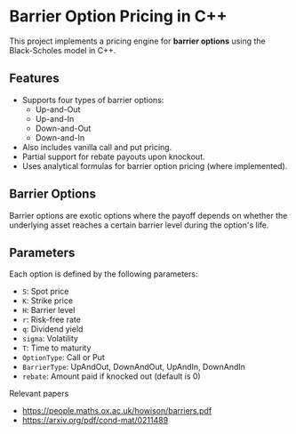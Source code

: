 # Barrier Option Pricing in C++

This project implements a pricing engine for **barrier options** using the Black-Scholes model in C++.

## Features

- Supports four types of barrier options:
  - Up-and-Out
  - Up-and-In
  - Down-and-Out
  - Down-and-In
- Also includes vanilla call and put pricing.
- Partial support for rebate payouts upon knockout.
- Uses analytical formulas for barrier option pricing (where implemented).

## Barrier Options

Barrier options are exotic options where the payoff depends on whether the underlying asset reaches a certain barrier level during the option's life.

## Parameters

Each option is defined by the following parameters:

- `S`: Spot price
- `K`: Strike price
- `H`: Barrier level
- `r`: Risk-free rate
- `q`: Dividend yield
- `sigma`: Volatility
- `T`: Time to maturity
- `OptionType`: Call or Put
- `BarrierType`: UpAndOut, DownAndOut, UpAndIn, DownAndIn
- `rebate`: Amount paid if knocked out (default is 0)

Relevant papers
- https://people.maths.ox.ac.uk/howison/barriers.pdf
- https://arxiv.org/pdf/cond-mat/0211489
